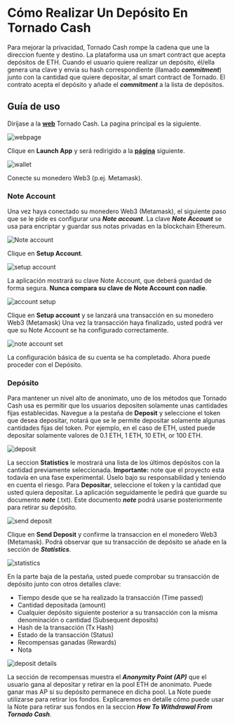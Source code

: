 # Cómo Realizar Un Depósito En Tornado Cash

Para mejorar la privacidad, Tornado Cash rompe la cadena que une la direccion fuente y destino. La plataforma usa un smart contract que acepta depósitos de ETH. Cuando el usuario quiere realizar un depósito, él/ella genera una clave y envia su hash correspondiente (llamado ***commitment***) junto con la cantidad que quiere depositar, al smart contract de Tornado. El contrato acepta el depósito y añade el ***commitment*** a la lista de depósitos. 

## Guía de uso
Diríjase a la **[web](https://tornado.cash/)** Tornado Cash.
La pagina principal es la siguiente.

![webpage](https://siasky.net/DADgpg5vPOF5JPwOxlFwYXPzT8vRFlR9leCDWqMBIWR9yg)

Clique en **Launch App** y será redirigido a la **[página](https://app.tornado.cash/account)** siguiente.

 ![wallet](https://siasky.net/KABpV33X84PCitszZpwa4thYvYOxPHw29Qlx0UqKxf4ioQ)
 
Conecte su monedero Web3 (p.ej. Metamask).

### Note Account
Una vez haya conectado su monedero Web3 (Metamask), el siguiente paso que se le pide es configurar una ***Note account***.
La clave ***Note Account*** se usa para encriptar y guardar sus notas privadas en la blockchain Ethereum. 

 ![Note account](https://siasky.net/NAD6aVPWNrE4n1cUknhwZinCGWdCf8WlzBe2H_82i9G9CQ)
 
Clique en **Setup Account**.

 ![setup account](https://siasky.net/BABEIuEBVLR7kgiE6pOxVCKjIDgjdqK9mystttsRVzprhA)
 
La aplicación mostrará su clave Note Account, que deberá guardad de forma segura. **Nunca compara su clave de Note Account con nadie**.

![account setup](https://siasky.net/bAAPlh2vU89f5mFkssIFGLhXZJTPHivQDlrrWm0m-yn5ZQ)

Clique en **Setup account** y se lanzará una transacción en su monedero Web3 (Metamask)
Una vez la transacción haya finalizado, usted podrá ver que su Note Account se ha configurado correctamente. 

 ![note account set](https://siasky.net/HAA4u3D5HkdPlE1de6e2n0NbKg4ANoW_qL5WBY0yGlE6gg)
 
La configuración básica de su cuenta se ha completado. Ahora puede proceder con el Depósito.

### Depósito
Para mantener un nivel alto de anonimato, uno de los métodos que Tornado Cash usa es permitir que los usuarios depositen solamente unas cantidades fijas establecidas. Navegue a la pestaña de **Deposit** y seleccione el token que desea depositar, notará que se le permite depositar solamente algunas cantidades fijas del token. Por ejemplo, en el caso de ETH, usted puede depositar solamente valores de 0.1 ETH, 1 ETH, 10 ETH, or 100 ETH.

![deposit](https://siasky.net/FAC3nA1tU50pw9JVeqLUy6TP5Cow42uhKp7pbtVrh20-gw)

La seccion **Statistics** le mostrará una lista de los últimos depósitos con la cantidad previamente seleccionada.
**Importante:** note que el proyecto esta todavía en una fase experimental. Úselo bajo su responsabilidad y teniendo en cuenta el riesgo. Para **Depositar**, seleccione el token y la cantidad que usted quiera depositar. La aplicación seguidamente le pedirá que guarde su documento ***note*** (.txt). Este documento ***note*** podrá usarse posteriormente para retirar su depósito.

  ![send deposit](https://siasky.net/zACyy3T6bauKX5jrch1N5Nt3Hr3sK13JcAZyg7CGDNAVOA)
  
Clique en **Send Deposit** y confirme la transaccion en el monedero Web3 (Metamask).
Podrá observar que su transacción de depósito se añade en la sección de ***Statistics***.

 ![statistics](https://siasky.net/rADt7GRpcVllIhlIoAiUpeqDoKUfVYFhXTiklNLMlXn31w)

En la parte baja de la pestaña, usted puede comprobar su transacción de depósito junto con otros detalles clave:
- Tiempo desde que se ha realizado la transacción (Time passed)
- Cantidad depositada (amount)
- Cualquier depósito siguiente posterior a su transacción con la misma denominación o cantidad (Subsequent deposits)
- Hash de la transacción (Tx Hash)
- Estado de la transacción (Status)
- Recompensas ganadas (Rewards)
- Nota 

![deposit details](https://siasky.net/OADOPSot2Tx_FAvtqKJz-jFwkUKbeqtG8YD2z4zNz7YTSA)

La sección de recompensas muestra el ***Anonymity Point (AP)*** que el usuario gana al depositar y retirar en la pool ETH de anonimato. Puede ganar mas AP si su depósito permanece en dicha pool.
La Note puede utilizarse para retirar los fondos. Explicaremos en detalle cómo puede usar la Note para retirar sus fondos en la seccion ***How To Withdrawal From Tornado Cash***.














